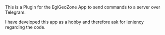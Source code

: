 This is a Plugin for the EgiGeoZone App to send commands to a server over Telegram.

I have developed this app as a hobby and therefore ask for leniency regarding the code.
